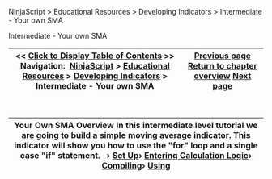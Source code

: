 ﻿


NinjaScript \> Educational Resources \> Developing Indicators \> Intermediate \- Your own SMA






















Intermediate \- Your own SMA







| \<\< [Click to Display Table of Contents](intermediate_-_your_own_sma.md) \>\> **Navigation:**     [NinjaScript](ninjascript.md) \> [Educational Resources](educational_resources.md) \> [Developing Indicators](developing_indicators.md) \> Intermediate \- Your own SMA | [Previous page](using4.md) [Return to chapter overview](developing_indicators.md) [Next page](set_up6.md) |
| --- | --- |











 




| Your Own SMA Overview In this intermediate level tutorial we are going to build a simple moving average indicator. This indicator will show you how to use the "for" loop and a single case "if" statement.   › [Set Up](set_up6.md)› [Entering Calculation Logic](entering_calculation_logic3.md)› [Compiling](compiling3.md)› [Using](using3.md) |
| --- |









